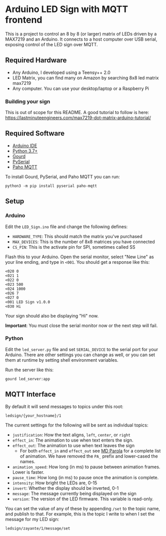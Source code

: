 # Arduino LED Sign with MQTT frontend

This is a project to control an 8 by 8 (or larger) matrix of LEDs driven by a MAX7219 and an Arduino. It connects to a host computer over USB serial, exposing control of the LED sign over MQTT.

## Required Hardware

* Any Arduino, I developed using a Teensy++ 2.0
* LED Matrix, you can find many on Amazon by searching 8x8 led matrix max7219
* Any computer. You can use your desktop/laptop or a Raspberry Pi

### Building your sign

This is out of scope for this README. A good tutorial to follow is here: https://lastminuteengineers.com/max7219-dot-matrix-arduino-tutorial/

## Required Software

* [Arduino IDE](https://www.arduino.cc/en/software)
* [Python 3.7+](https://python.org)
* [Gourd](https://github.com/clueboard/gourd)
* [PySerial](https://pyserial.readthedocs.io/en/latest/index.html)
* [Paho MQTT](https://eclipse.dev/paho/index.php?page=clients/python/index.php)

To install Gourd, PySerial, and Paho MQTT you can run:

    python3 -m pip install pyserial paho-mqtt

## Setup

### Arduino

Edit the `LED_Sign.ino` file and change the following defines:

* `HARDWARE_TYPE`: This should match the matrix you've purchased
* `MAX_DEVICES`: This is the number of 8x8 matrices you have connected
* `CS_PIN`: This is the activate pin for SPI, sometimes called SS

Flash this to your Arduino. Open the serial monitor, select "New Line" as your line ending, and type in `<001`. You should get a response like this:

    <020 0
    <021 1
    <022 0
    <023 500
    <024 1000
    <026 7
    <027 0
    <001 LED Sign v1.0.0
    <030 Hi

Your sign should also be displaying "Hi" now.

**Important**: You must close the serial monitor now or the next step will fail.

### Python

Edit the `led_server.py` file and set `SERIAL_DEVICE` to the serial port for your Arduino. There are other settings you can change as well, or you can set them at runtime by setting shell environment variables.

Run the server like this:

    gourd led_server:app

## MQTT Interface

By default it will send messages to topics under this root:

    ledsign/{your_hostname}/1

The current settings for the following will be sent as individual topics:

* `justification`: How the text aligns, `left`, `center`, or `right`
* `effect_in`: The animation to use when text enters the sign. 
* `effect_out`: The animation to use when text leaves the sign
    * For both `effect_in` and `effect_out` see [MD Parola](https://majicdesigns.github.io/MD_Parola/_m_d___parola_8h.html#acf3b849a996dbbe48ca173d2b0b82eda) for a complete list of animation. We have removed the `PA_` prefix and lower-cased the names.
* `animation_speed`: How long (in ms) to pause between animation frames. Lower is faster.
* `pause_time`: How long (in ms) to pause once the animation is complete.
* `intensity`: How bright the LEDs are, 0-15
* `invert`: Whether the display should be inverted, 0-1
* `message`: The message currently being displayed on the sign
* `version`: The version of the LED firmware. This variable is read-only.

You can set the value of any of these by appending `/set` to the topic name, and publish to that. For example, this is the topic I write to when I set the message for my LED sign:

    ledsign/zayante/1/message/set
